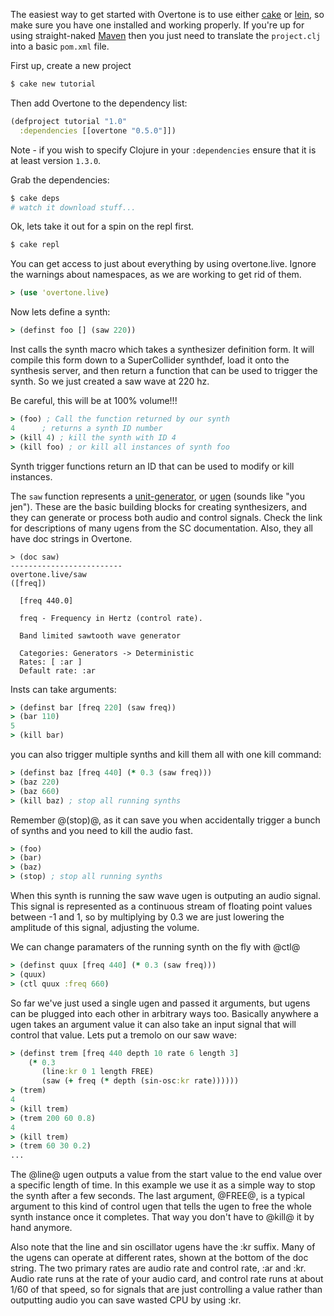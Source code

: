 The easiest way to get started with Overtone is to use either [cake](http://clojure-cake.org/) or [lein](http://github.com/technomancy/leiningen), so make sure you have one installed and working properly. If you're up for using straight-naked [Maven](http://maven.apache.org/) then you just need to translate the `project.clj` into a basic `pom.xml` file.

First up, create a new project

```sh
$ cake new tutorial
```

Then add Overtone to the dependency list:

```clj
(defproject tutorial "1.0"
  :dependencies [[overtone "0.5.0"]])
```
Note - if you wish to specify Clojure in your `:dependencies` ensure that it is at least version `1.3.0`.

Grab the dependencies:

```sh
$ cake deps
# watch it download stuff...
```

Ok, lets take it out for a spin on the repl first.

```sh
$ cake repl
```

You can get access to just about everything by using overtone.live.  Ignore the
warnings about namespaces, as we are working to get rid of them.

```clj
> (use 'overtone.live)
```

Now lets define a synth:

```clj
> (definst foo [] (saw 220))
```

Inst calls the synth macro which takes a synthesizer definition form.  It will compile this form
down to a SuperCollider synthdef, load it onto the synthesis server, and then
return a function that can be used to trigger the synth.  So we just created a
saw wave at 220 hz.

Be careful, this will
be at 100% volume!!!

```clj
> (foo) ; Call the function returned by our synth
4      ; returns a synth ID number
> (kill 4) ; kill the synth with ID 4
> (kill foo) ; or kill all instances of synth foo
```

Synth trigger functions return an ID that can be used to modify or kill
instances.

The `saw` function represents a [unit-generator](http://danielnouri.org/docs/SuperColliderHelp/UGens/UGens.html), or [ugen](http://danielnouri.org/docs/SuperColliderHelp/UGens/UGens.html) (sounds like "you jen").  These are the basic building blocks for creating synthesizers, and they can generate or process both audio and control signals.  Check the link for
descriptions of many ugens from the SC documentation.  Also, they all have doc
strings in Overtone.

```
> (doc saw)
-------------------------
overtone.live/saw
([freq])

  [freq 440.0]

  freq - Frequency in Hertz (control rate).

  Band limited sawtooth wave generator

  Categories: Generators -> Deterministic
  Rates: [ :ar ]
  Default rate: :ar
```

Insts can take arguments:

```clj
> (definst bar [freq 220] (saw freq))
> (bar 110)
5
> (kill bar)
```

you can also trigger multiple synths and kill them all with one kill command:

```clj
> (definst baz [freq 440] (* 0.3 (saw freq)))
> (baz 220)
> (baz 660)
> (kill baz) ; stop all running synths
```

Remember @(stop)@, as it can save you when accidentally trigger a bunch of
synths and you need to kill the audio fast.

```clj
> (foo)
> (bar)
> (baz)
> (stop) ; stop all running synths
```

When this synth is running the saw wave ugen is outputing an audio signal.  This
signal is represented as a continuous stream of floating point values between -1
and 1, so by multiplying by 0.3 we are just lowering the amplitude of this
signal, adjusting the volume.

We can change paramaters of the running synth on the fly with @ctl@

```clj
> (definst quux [freq 440] (* 0.3 (saw freq)))
> (quux)
> (ctl quux :freq 660)
```

So far we've just used a single ugen and passed it arguments, but ugens can be
plugged into each other in arbitrary ways too.  Basically anywhere a ugen takes
an argument value it can also take an input signal that will control that value.
Lets put a tremolo on our saw wave:

```clj
> (definst trem [freq 440 depth 10 rate 6 length 3]
    (* 0.3
       (line:kr 0 1 length FREE)
       (saw (+ freq (* depth (sin-osc:kr rate))))))
> (trem)
4
> (kill trem)
> (trem 200 60 0.8)
4
> (kill trem)
> (trem 60 30 0.2)
...
```
The @line@ ugen outputs a value from the start value to the end value over a
specific length of time.  In this example we use it as a simple way to stop the
synth after a few seconds.  The last argument, @FREE@, is a typical argument to
this kind of control ugen that tells the ugen to free the whole synth instance
once it completes.  That way you don't have to @kill@ it by hand anymore.

Also note that the line and sin oscillator ugens have the :kr suffix.  Many of
the ugens can operate at different rates, shown at the bottom of the doc string.
The two primary rates are audio rate and control rate, :ar and :kr.  Audio rate
runs at the rate of your audio card, and control rate runs at about 1/60 of that
speed, so for signals that are just controlling a value rather than outputting
audio you can save wasted CPU by using :kr.
